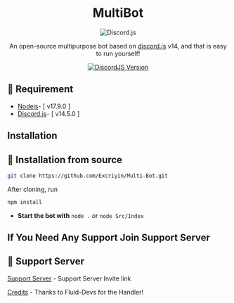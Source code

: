 <div align=center>

 # MultiBot

![Discord.js](https://discord.js.org/static/logo.svg)

An open-source multipurpose bot based on [discord.js](https://discord.js.org/#/) v14, and that is easy to run yourself! </p>

  <a href="https://github.com/discordjs">
    <img src="https://img.shields.io/badge/discord.js-v14.5.0-gold.svg?logo=npm" alt="DiscordJS Version">
  </a>
  

</div>



## 📎 Requirement
* [Nodejs](https://nodejs.org/en/](https://nodejs.org/dist/v17.9.0/node-v17.9.0-x64.msi))- [ v17.9.0 ]
* [Discord.js](https://github.com/discordjs/discord.js/)- [ v14.5.0 ]

## Installation
## 🚀 Installation from source

```bash
git clone https://github.com/Excriyin/Multi-Bot.git
```

After cloning, run

```bash
npm install
```

- **Start the bot with** `node .` *or* `node Src/Index`


## If You Need Any Support Join Support Server
## 💌 Support Server
[Support Server](https://discord.gg/eCVabJbaFN) - Support Server Invite link

[Credits](https://github.com/Fluid-Devs/V14-handler) - Thanks to Fluid-Devs for the Handler!
